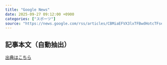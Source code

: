 ```yaml
---
title: "Google News"
date: 2025-09-27 09:12:00 +0900
categories: ["スポーツ"]
source: "https://news.google.com/rss/articles/CBMiaEFVX3lxTFBwdHotcTFsejAxUlRlNVowc1pXaU1KQmN1N1FxaXdrZ3FFa0lHVzIweWo3NEJIUFhybGxVNGxDV1UwTmppMlQ3UVlDMms2SEZ1b1dwMjN0VmNtVnVBTi14MzlRZUV1MFlt?oc=5"
---
```


## 記事本文（自動抽出）
<body class="y0K44d EA71Tc" id="readabilityBody"></body>

[出典はこちら](https://news.google.com/rss/articles/CBMiaEFVX3lxTFBwdHotcTFsejAxUlRlNVowc1pXaU1KQmN1N1FxaXdrZ3FFa0lHVzIweWo3NEJIUFhybGxVNGxDV1UwTmppMlQ3UVlDMms2SEZ1b1dwMjN0VmNtVnVBTi14MzlRZUV1MFlt?oc=5)

